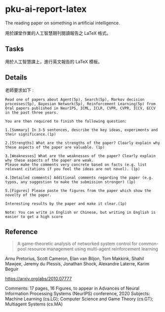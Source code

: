 # pku-ai-report-latex
The reading paper on something in artificial intelligence.

用於課堂作業的人工智慧期刊閱讀報告之 LaTeX 格式。

## Tasks

用於人工智慧課上，進行英文報告的 LaTeX 模板。

## Details

老師要求如下 :

```
Read one of papers about Agent(5p), Search(5p), Markov decision processes(5p), Bayesian Network(5p), Reinforcement Learning(5p) from Oral papers published in NeurIPS, ICML, ICLR, CVPR, CVPR, ICCV, ECCV in the past three years. 

You are then required to finish the following question:

1.[Summary] In 3-5 sentences, describe the key ideas, experiments and their significance.(1p)

2.[Strengths] What are the strengths of the paper? Clearly explain why these aspects of the paper are valuable. (1p)

3.[Weaknesses] What are the weaknesses of the paper? Clearly explain why these aspects of the paper are weak.
Please make the comments very concrete based on facts (e.g. list relevant citations if you feel the ideas are not novel). (1p)

4.[Detailed comments] Additional comments regarding the paper (e.g. typos, any suggestion to make the submission stronger) (1p)

5.[Figures] Please paste the figures from the paper which show the novelty of the paper.

Interesting results by the paper and make it clear.(1p)

Note: You can write in English or Chinese, but writing in English is easier to get a high score
```

## Reference

> A game-theoretic analysis of networked system control for common-pool resource management using multi-agent reinforcement learning

Arnu Pretorius, Scott Cameron, Elan van Biljon, Tom Makkink, Shahil Mawjee, Jeremy du Plessis, Jonathan Shock, Alexandre Laterre, Karim Beguir

https://arxiv.org/abs/2010.07777

Comments: 17 pages, 16 Figures, to appear in Advances of Neural Information Processing Systems (NeurIPS) conference, 2020
Subjects: Machine Learning (cs.LG); Computer Science and Game Theory (cs.GT); Multiagent Systems (cs.MA)
